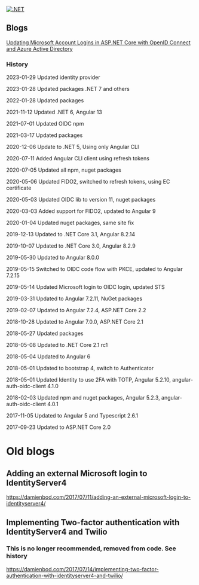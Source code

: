 
[![.NET](https://github.com/damienbod/AspNetCoreID4External/actions/workflows/dotnet.yml/badge.svg)](https://github.com/damienbod/AspNetCoreID4External/actions/workflows/dotnet.yml)

## Blogs

[Updating Microsoft Account Logins in ASP.NET Core with OpenID Connect and Azure Active Directory](https://damienbod.com/2019/05/17/updating-microsoft-account-logins-in-asp-net-core-with-openid-connect-and-azure-active-directory/)

### History 

2023-01-29 Updated identity provider

2023-01-28 Updated packages .NET 7 and others

2022-01-28 Updated packages

2021-11-12 Updated .NET 6, Angular 13

2021-07-01 Updated OIDC npm

2021-03-17 Updated packages

2020-12-06 Update to .NET 5, Using only Angular CLI

2020-07-11 Added Angular CLI client using refresh tokens

2020-07-05 Updated all npm, nuget packages

2020-05-06 Updated FIDO2, switched to refresh tokens, using EC certificate

2020-05-03 Updated OIDC lib to version 11, nuget packages

2020-03-03 Added support for FIDO2, updated to Angular 9

2020-01-04 Updated nuget packages, same site fix

2019-12-13 Updated to .NET Core 3.1, Angular 8.2.14

2019-10-07 Updated to .NET Core 3.0, Angular 8.2.9

2019-05-30 Updated to Angular 8.0.0

2019-05-15 Switched to OIDC code flow with PKCE, updated to Angular 7.2.15

2019-05-14 Updated Microsoft login to OIDC login, updated STS

2019-03-31 Updated to Angular 7.2.11, NuGet packages

2019-02-07 Updated to Angular 7.2.4, ASP.NET Core 2.2

2018-10-28 Updated to Angular 7.0.0, ASP.NET Core 2.1

2018-05-27 Updated packages

2018-05-08 Updated to .NET Core 2.1 rc1

2018-05-04 Updated to Angular 6

2018-05-01 Updated to bootstrap 4, switch to Authenticator

2018-05-01 Updated Identity to use 2FA with TOTP, Angular 5.2.10, angular-auth-oidc-client 4.1.0

2018-02-03 Updated npm and nuget packages, Angular 5.2.3, angular-auth-oidc-client 4.0.1

2017-11-05 Updated to Angular 5 and Typescript 2.6.1

2017-09-23 Updated to ASP.NET Core 2.0

# Old blogs

## Adding an external Microsoft login to IdentityServer4

https://damienbod.com/2017/07/11/adding-an-external-microsoft-login-to-identityserver4/

## Implementing Two-factor authentication with IdentityServer4 and Twilio

### This is no longer recommended, removed from code. See history

https://damienbod.com/2017/07/14/implementing-two-factor-authentication-with-identityserver4-and-twilio/

